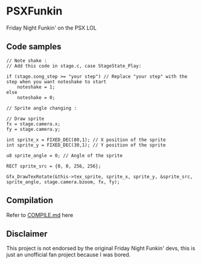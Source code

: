 # PSXFunkin
Friday Night Funkin' on the PSX LOL

## Code samples
```
// Note shake : 
// Add this code in stage.c, case StageState_Play:

if (stage.song_step >= "your step") // Replace "your step" with the step when you want noteshake to start
    noteshake = 1;
else
    noteshake = 0;

// Sprite angle changing :

// Draw sprite
fx = stage.camera.x;
fy = stage.camera.y;
	
int sprite_x = FIXED_DEC(80,1); // X position of the sprite
int sprite_y = FIXED_DEC(30,1); // Y position of the sprite

u8 sprite_angle = 0; // Angle of the sprite

RECT sprite_src = {0, 0, 256, 256};

Gfx_DrawTexRotate(&this->tex_sprite, sprite_x, sprite_y, &sprite_src, sprite_angle, stage.camera.bzoom, fx, fy);
```
## Compilation
Refer to [COMPILE.md](/COMPILE.md) here

## Disclaimer
This project is not endorsed by the original Friday Night Funkin' devs, this is just an unofficial fan project because I was bored.
